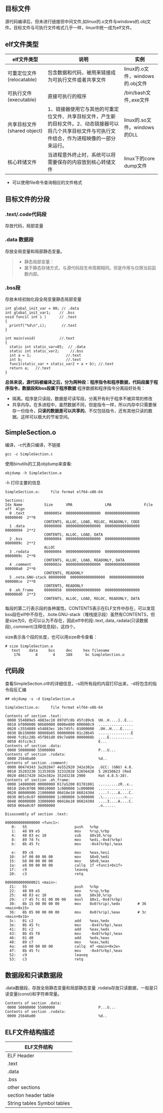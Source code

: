 ## 目标文件
源代码编译后，但未进行链接但中间文件,如linux的.o文件与windows的.obj文件。目标文件与可执行文件格式几乎一样，linux中统一成为elf文件。

## elf文件类型
elf文件类型 | 说明 | 实例
---|---|---
可重定位文件(relocatable)|包含数据和代码，被用来链接成为可执行文件或者共享文件|linux的.o文件，windows的.obj文件
可执行文件(executable)| 直接可执行的程序| /bin/bash文件,.exe文件
共享目标文件(shared object)|1、链接器使用它与其他的可重定位文件、共享目标文件，产生新的目标文件。2、动态链接器可以将几个共享目标文件与可执行文件结合，作为进程映像的一部分来运行。| linux的.so文件。windows的DLL
核心转储文件|当进程意外终止时，系统可以将需要保存的内容放到核心转储文件|linux下的core dump文件

- 可以使用file命令查询相应的文件格式

## 目标文件的分段
### .text/.code代码段
存放代码，局部变量
### .data 数据段
存放全局变量和局部静态变量。
> * 静态局部变量：
> * 属于静态存储方式，与源代码段生命周期相同。但是作用与仅限当前函数内部。
### .bss段
存放未经初始化段全局变量静态局部变量

```
int global_init_var = 80; // .data
int global_init_var1;    // .bss
void func1( int i )      // .text
{
  printf("%d\n",i);       //.text
}

int main(void)           //.text
{
  static int static_var=85;  // .data
  static int static_var2;     //.bss
  int a = 1;                //.text
  int b;                    //.text
  func1(static_var + static_var2 + a + b); //.text
  return a;   //.text
}
```
**总体来说，源代码被编译之后，分为两种段：程序指令和程序数据，代码段属于程序指令，数据段和bss段属于程序数据**
程序数据和程序指令分离段好处有：
- 隔离。程序是只读段，数据是可读写段，分离开有利于程序不被异常的修改
- 共享内存。在多进程中，虽然数据不同，但是指令一样，所以内存中只需要保存一份指令，**只读的数据是可以共享的**。不仅包括指令，还有其他只读的数据。这样可以极大的节省空间。 

## SimpleSection.o
编译，-c代表只编译，不链接
```
gcc -c SimpleSection.c
```
使用binutils的工具objdump来查看:
```
objdump -h SimpleSection.o
```
-h 打印主要的信息
```
SimpleSection.o:     file format elf64-x86-64

Sections:
Idx Name          Size      VMA               LMA               File off  Algn
  0 .text         00000054  0000000000000000  0000000000000000  00000040  2**0
                  CONTENTS, ALLOC, LOAD, RELOC, READONLY, CODE
  1 .data         00000008  0000000000000000  0000000000000000  00000094  2**2
                  CONTENTS, ALLOC, LOAD, DATA
  2 .bss          00000004  0000000000000000  0000000000000000  0000009c  2**2
                  ALLOC
  3 .rodata       00000004  0000000000000000  0000000000000000  0000009c  2**0
                  CONTENTS, ALLOC, LOAD, READONLY, DATA
  4 .comment      0000002e  0000000000000000  0000000000000000  000000a0  2**0
                  CONTENTS, READONLY
  5 .note.GNU-stack 00000000  0000000000000000  0000000000000000  000000ce  2**0
                  CONTENTS, READONLY
  6 .eh_frame     00000058  0000000000000000  0000000000000000  000000d0  2**3
                  CONTENTS, ALLOC, LOAD, RELOC, READONLY, DATA
```
每段的第二行表示段的各种属性。CONTENTS表示在ELF文件中存在，可以发现bss段在elf中不存在，.bote.GNU-stack（堆栈提示段）虽然有CONTENTS，但是size为0，也可以认为不存在，因此elf中的段:.text,.data,.radata(只读数据段),.comment(注释信息段)，这四个。

size表示各个段的长度，也可以用size命令查看：
```
# size SimpleSection.o
   text	   data	    bss	    dec	    hex	filename
    176	      8	      4	    188	     bc	SimpleSection.o
```
## 代码段
查看SimpleSection.o中的详细信息，-s将所有段的内容打印出来，-d将包含的指令段反汇编

```
## objdump -s -d SimpleSection.o

SimpleSection.o:     file format elf64-x86-64

Contents of section .text:
 0000 554889e5 4883ec10 897dfc8b 45fc89c6  UH..H....}..E...
 0010 bf000000 00b80000 0000e800 000000c9  ................
 0020 c3554889 e54883ec 10c745fc 01000000  .UH..H....E.....
 0030 8b150000 00008b05 00000000 01c28b45  ...............E
 0040 fc01c28b 45f801d0 89c7e800 0000008b  ....E...........
 0050 45fcc9c3                             E...
Contents of section .data:
 0000 50000000 55000000                    P...U...
Contents of section .rodata:
 0000 25640a00                             %d..
Contents of section .comment:
 0000 00474343 3a202847 4e552920 342e382e  .GCC: (GNU) 4.8.
 0010 35203230 31353036 32332028 52656420  5 20150623 (Red
 0020 48617420 342e382e 352d3238 2900      Hat 4.8.5-28).
Contents of section .eh_frame:
 0000 14000000 00000000 017a5200 01781001  .........zR..x..
 0010 1b0c0708 90010000 1c000000 1c000000  ................
 0020 00000000 21000000 00410e10 8602430d  ....!....A....C.
 0030 065c0c07 08000000 1c000000 3c000000  .\..........<...
 0040 00000000 33000000 00410e10 8602430d  ....3....A....C.
 0050 066e0c07 08000000                    .n......

Disassembly of section .text:

0000000000000000 <func1>:
   0:	55                   	push   %rbp
   1:	48 89 e5             	mov    %rsp,%rbp
   4:	48 83 ec 10          	sub    $0x10,%rsp
   8:	89 7d fc             	mov    %edi,-0x4(%rbp)
   b:	8b 45 fc             	mov    -0x4(%rbp),%eax

   e:	89 c6                	mov    %eax,%esi
  10:	bf 00 00 00 00       	mov    $0x0,%edi
  15:	b8 00 00 00 00       	mov    $0x0,%eax
  1a:	e8 00 00 00 00       	callq  1f <func1+0x1f>
  1f:	c9                   	leaveq
  20:	c3                   	retq

0000000000000021 <main>:
  21:	55                   	push   %rbp
  22:	48 89 e5             	mov    %rsp,%rbp
  25:	48 83 ec 10          	sub    $0x10,%rsp
  29:	c7 45 fc 01 00 00 00 	movl   $0x1,-0x4(%rbp)
  30:	8b 15 00 00 00 00    	mov    0x0(%rip),%edx        # 36 <main+0x15>
  36:	8b 05 00 00 00 00    	mov    0x0(%rip),%eax        # 3c <main+0x1b>
  3c:	01 c2                	add    %eax,%edx
  3e:	8b 45 fc             	mov    -0x4(%rbp),%eax
  41:	01 c2                	add    %eax,%edx
  43:	8b 45 f8             	mov    -0x8(%rbp),%eax
  46:	01 d0                	add    %edx,%eax
  48:	89 c7                	mov    %eax,%edi
  4a:	e8 00 00 00 00       	callq  4f <main+0x2e>
  4f:	8b 45 fc             	mov    -0x4(%rbp),%eax
  52:	c9                   	leaveq
  53:	c3                   	retq
```
## 数据段和只读数据段
.data数据段，存放全局静态变量和局部静态变量
.rodata存放只读数据，一般是只读变量(const)和字符串常量。
```
Contents of section .data:
 0000 50000000 55000000                    P...U...
Contents of section .rodata:
 0000 25640a00                             %d..
```

## ELF文件结构描述
ELF文件结构|
---|
ELF Header |
.text|
.data|
.bss|
other sections|
section header table|
String tables Symbol tables|

